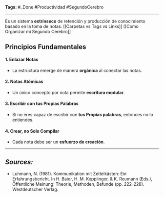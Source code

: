 **Tags:** #_Done 
#Productividad #SegundoCerebro
- - -
Es un sistema **extrínseco** de retención y producción de conocimiento basado en la toma de notas.
[[Carpetas vs Tags vs Links]]
[[Como Organizar mi Segundo Cerebro]]
## Principios Fundamentales
#### 1. **Enlazar Notas**
- La estructura emerge de manera **orgánica** al conectar las notas.
#### 2. **Notas Atómicas**
 - Un único concepto por nota permite **escritura modular**.
#### 3. **Escribir con tus Propias Palabras**
- Si no eres capaz de escribir con **tus Propias palabras**, entonces no lo entiendes.
#### 4. **Crear, no Solo Compilar**
-  Cada nota debe ser un **esfuerzo de creación**.
- - - 
## ***Sources:***
- Luhmann, N. (1981). Kommunikation mit Zettelkästen: Ein Erfahrungsbericht. In H. Baier, H. M. Kepplinger, & K. Reumann (Eds.), Öffentliche Meinung: Theorie, Methoden, Befunde (pp. 222-228). Westdeutscher Verlag.